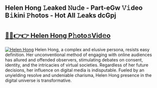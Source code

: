 ## Helen Hong 𝙻eaked 𝙽u𝚍e - Part-eGw 𝚅𝚒deo B𝚒kini 𝙿hotos - Hot All 𝙻eaks dcGpj

# <h2><a href="http://ld0ruco.urlbe.top/?page=Helen+Hong">🔗🔗👉👉 Helen Hong P𝚑oto𝚜Vid𝚎o</a></h2>

[![Helen Hong](https://i.imgur.com/eBuTRDB.gif)](http://ld0ruco.urlbe.top/?page=Helen+Hong)
Helen Hong, a complex and elusive persona, resists easy definition. Her unconventional method of engaging with online audiences has allured and offended observers, stimulating debates on consent, identity, and the intricacies of virtual societies. Regardless of her future decisions, her influence on digital media is indisputable. Fueled by an unyielding resolve and undeniable charisma, Helen Hong presence in the digital universe is transformative.
